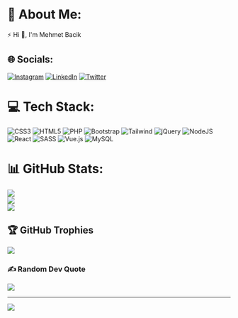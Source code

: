 # 💫 About Me:
⚡ Hi 👋, I'm Mehmet Bacik


## 🌐 Socials:
[![Instagram](https://img.shields.io/badge/Instagram-%23E4405F.svg?logo=Instagram&logoColor=white)](https://instagram.com/mehmetbacik) [![LinkedIn](https://img.shields.io/badge/LinkedIn-%230077B5.svg?logo=linkedin&logoColor=white)](https://linkedin.com/in/mehmetbacik) [![Twitter](https://img.shields.io/badge/Twitter-%231DA1F2.svg?logo=Twitter&logoColor=white)](https://twitter.com/mehmetbacikk) 

# 💻 Tech Stack:
![CSS3](https://img.shields.io/badge/css3-%231572B6.svg?style=plastic&logo=css3&logoColor=white) ![HTML5](https://img.shields.io/badge/html5-%23E34F26.svg?style=plastic&logo=html5&logoColor=white) ![PHP](https://img.shields.io/badge/php-%23777BB4.svg?style=plastic&logo=php&logoColor=white) ![Bootstrap](https://img.shields.io/badge/bootstrap-%23563D7C.svg?style=plastic&logo=bootstrap&logoColor=white) ![Tailwind]([https://img.shields.io/badge/bootstrap-%23563D7C.svg?style=plastic&logo=bootstrap&logoColor=white](https://img.shields.io/badge/tailwind-%2300f.svg?style=plastic&logo=tailwind&logoColor=white)) ![jQuery](https://img.shields.io/badge/jquery-%230769AD.svg?style=plastic&logo=jquery&logoColor=white) ![NodeJS](https://img.shields.io/badge/node.js-6DA55F?style=plastic&logo=node.js&logoColor=white) ![React](https://img.shields.io/badge/react-%2320232a.svg?style=plastic&logo=react&logoColor=%2361DAFB) ![SASS](https://img.shields.io/badge/SASS-hotpink.svg?style=plastic&logo=SASS&logoColor=white) ![Vue.js](https://img.shields.io/badge/vuejs-%2335495e.svg?style=plastic&logo=vuedotjs&logoColor=%234FC08D) ![MySQL](https://img.shields.io/badge/mysql-%2300f.svg?style=plastic&logo=mysql&logoColor=white)
# 📊 GitHub Stats:
![](https://github-readme-stats.vercel.app/api?username=mehmetbacik&theme=dark&hide_border=false&include_all_commits=false&count_private=false)<br/>
![](https://github-readme-streak-stats.herokuapp.com/?user=mehmetbacik&theme=dark&hide_border=false)<br/>
![](https://github-readme-stats.vercel.app/api/top-langs/?username=mehmetbacik&langs_count=11&&theme=dark&hide_border=false&include_all_commits=false&count_private=false&layout=compact)

## 🏆 GitHub Trophies
![](https://github-profile-trophy.vercel.app/?username=mehmetbacik&theme=radical&no-frame=false&no-bg=true&margin-w=4)

### ✍️ Random Dev Quote
![](https://quotes-github-readme.vercel.app/api?type=horizontal&theme=radical)

---
[![](https://visitcount.itsvg.in/api?id=mehmetbacik&icon=5&color=0)](https://visitcount.itsvg.in)

<!-- Proudly created with GPRM ( https://gprm.itsvg.in ) -->
